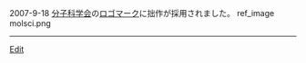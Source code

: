 ---
---
2007-9-18
[分子科学会](http://www.molsci.jp/)の[ロゴマーク](/ロゴマーク)に拙作が採用されました。
ref_image molsci.png
<!--  -->



----
[Edit](https://github.com/vitroid/vitroid.github.io/edit/master/MD/分子科学会のロゴマーク.md)
